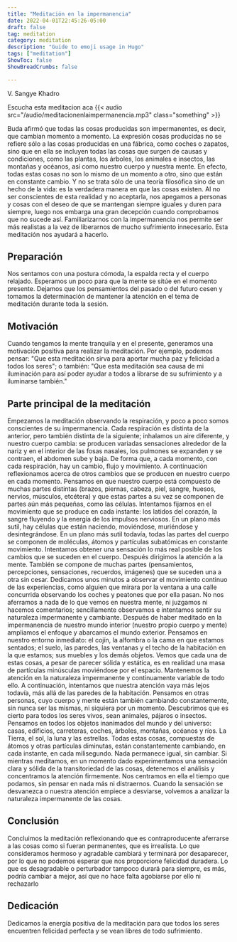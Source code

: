 ```yaml
---
title: "Meditación en la impermanencia"
date: 2022-04-01T22:45:26-05:00
draft: false
tag: meditation
category: meditation
description: "Guide to emoji usage in Hugo"
tags: ["meditation"]
ShowToc: false
ShowBreadCrumbs: false

---
```

V. Sangye Khadro

Escucha esta meditacion aca
{{< audio src="/audio/meditacionenlaimpermanencia.mp3" class="something" >}}

Buda afirmó que todas las cosas producidas son impermanentes, es decir, que cambian
momento a momento. La expresión cosas producidas no se refiere sólo a las cosas
producidas en una fábrica, como coches o zapatos, sino que en ella se incluyen todas las
cosas que surgen de causas y condiciones, como las plantas, los árboles, los animales e
insectos, las montañas y océanos, así como nuestro cuerpo y nuestra mente. En efecto,
todas estas cosas no son lo mismo de un momento a otro, sino que están en constante
cambio. Y no se trata sólo de una teoría filosófica sino de un hecho de la vida: es la
verdadera manera en que las cosas existen. Al no ser conscientes de esta realidad y no
aceptarla, nos apegamos a personas y cosas con el deseo de que se mantengan siempre
iguales y duren para siempre, luego nos embarga una gran decepción cuando
comprobamos que no sucede así. Familiarizarnos con la impermanencia nos permite ser
más realistas a la vez de liberarnos de mucho sufrimiento innecesario. Esta meditación nos
ayudará a hacerlo.

## Preparación
Nos sentamos con una postura cómoda, la espalda recta y el cuerpo relajado.
Esperamos un poco para que la mente se sitúe en el momento presente. Dejamos que
los pensamientos del pasado o del futuro cesen y tomamos la determinación de mantener la
atención en el tema de meditación durante toda la sesión.

## Motivación
Cuando tengamos la mente tranquila y en el presente, generamos una motivación
positiva para realizar la meditación. Por ejemplo, podemos pensar: "Que esta meditación
sirva para aportar mucha paz y felicidad a todos los seres"; o también: "Que esta
meditación sea causa de mi iluminación para así poder ayudar a todos a librarse de su
sufrimiento y a iluminarse también."

## Parte principal de la meditación
Empezamos la meditación observando la respiración, y poco a poco somos
conscientes de su impermanencia. Cada respiración es distinta de la anterior, pero también
distinta de la siguiente; inhalamos un aire diferente, y nuestro cuerpo cambia: se producen
variadas sensaciones alrededor de la nariz y en el interior de las fosas nasales, los pulmones
se expanden y se contraen, el abdomen sube y baja. De forma que, a cada momento, con
cada respiración, hay un cambio, flujo y movimiento.
A continuación reflexionamos acerca de otros cambios que se producen en nuestro
cuerpo en cada momento. Pensamos en que nuestro cuerpo está compuesto de muchas
partes distintas (brazos, piernas, cabeza, piel, sangre, huesos, nervios, músculos, etcétera) y
que estas partes a su vez se componen de partes aún más pequeñas, como las células.
Intentamos fijarnos en el movimiento que se produce en cada instante: los latidos del corazón, la sangre fluyendo y la energía de los impulsos nerviosos. En un plano más sutil,
hay células que están naciendo, moviéndose, muriéndose y desintegrándose.
En un plano más sutil todavía, todas las partes del cuerpo se componen de moléculas,
átomos y partículas subatómicas en constante movimiento. Intentamos obtener una
sensación lo más real posible de los cambios que se suceden en el cuerpo.
Después dirigimos la atención a la mente. También se compone de muchas partes
(pensamientos, percepciones, sensaciones, recuerdos, imágenes) que se suceden una a otra
sin cesar. Dedicamos unos minutos a observar el movimiento continuo de las experiencias,
como alguien que mirara por la ventana a una calle concurrida observando los coches y peatones que por ella pasan. No nos aferramos a nada de lo que vemos en nuestra mente, ni juzgamos ni hacemos comentarios; sencillamente observamos e intentamos sentir su naturaleza impermanente y cambiante.
Después de haber meditado en la impermanencia de nuestro mundo interior (nuestro propio cuerpo y mente) ampliamos el enfoque y abarcamos el mundo exterior. Pensamos
en nuestro entorno inmediato: el cojín, la alfombra o la cama en que estamos sentados; el suelo, las paredes, las ventanas y el techo de la habitación en la que estamos; sus muebles y
los demás objetos. Vemos que cada una de estas cosas, a pesar de parecer sólida y estática, es en realidad una masa de partículas minúsculas moviéndose por el espacio. Mantenemos
la atención en la naturaleza impermanente y continuamente variable de todo ello.
A continuación, intentamos que nuestra atención vaya más lejos todavía, más allá de las paredes de la habitación. Pensamos en otras personas, cuyo cuerpo y mente están
también cambiando constantemente, sin nunca ser las mismas, ni siquiera por un momento. Descubrimos que es cierto para todos los seres vivos, sean animales, pájaros o
insectos.
Pensamos en todos los objetos inanimados del mundo y del universo: casas, edificios,
carreteras, coches, árboles, montañas, océanos y ríos. La Tierra, el sol, la luna y las estrellas.
Todas estas cosas, compuestas de átomos y otras partículas diminutas, están constantemente cambiando, en cada instante, en cada milisegundo. Nada permanece igual,
sin cambiar. Si mientras meditamos, en un momento dado experimentamos una sensación clara y
sólida de la transitoriedad de las cosas, detenemos el análisis y concentramos la atención firmemente. Nos centramos en ella el tiempo que podamos, sin pensar en nada más ni
distraernos.
Cuando la sensación se desvanezca o nuestra atención empiece a desviarse, volvemos
a analizar la naturaleza impermanente de las cosas.

## Conclusión
Concluimos la meditación reflexionando que es contraproducente aferrarse a las cosas como si fueran permanentes, que es irrealista. Lo que consideramos hermoso y agradable
cambiará y terminará por desaparecer, por lo que no podemos esperar que nos proporcione felicidad duradera. Lo que es desagradable o perturbador tampoco durará para siempre, es
más, podría cambiar a mejor, así que no hace falta agobiarse por ello ni rechazarlo


## Dedicación
Dedicamos la energía positiva de la meditación para que todos los seres encuentren
felicidad perfecta y se vean libres de todo sufrimiento.